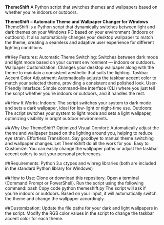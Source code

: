 **ThemeShift**
    A Python script that switches themes and wallpapers based on whether you're indoors or outdoors.


**ThemeShift – Automatic Theme and Wallpaper Changer for Windows**
    ThemeShift is a Python script that dynamically switches between light and dark themes on your Windows PC based on your environment (indoors or outdoors). It also automatically changes your desktop wallpaper to match      the theme, creating a seamless and adaptive user experience for different lighting conditions.

##Key Features:
  Automatic Theme Switching: Switches between dark mode and light mode based on your current environment — indoors or outdoors.
  Wallpaper Customization: Changes your desktop wallpaper along with the theme to maintain a consistent aesthetic that suits the lighting.
  Taskbar Accent Color Adjustment: Automatically adjusts the taskbar accent color to match your selected theme, providing a consistent and polished look.
  User-Friendly Interface: Simple command-line interface (CLI) where you just tell the script whether you're indoors or outdoors, and it handles the rest.

##How It Works:
  Indoors: The script switches your system to dark mode and sets a dark wallpaper, ideal for low-light or night-time use.
  Outdoors: The script switches your system to light mode and sets a light wallpaper, optimizing visibility in bright outdoor environments.

##Why Use ThemeShift?
  Optimized Visual Comfort: Automatically adjust the theme and wallpaper based on the lighting around you, helping to reduce eye strain.
  Effortless Transitions: Say goodbye to manual theme switching and wallpaper changes. Let ThemeShift do all the work for you.
  Easy to Customize: You can easily change the wallpaper paths or adjust the taskbar accent colors to suit your personal preferences.


##Requirements:
  Python 3.x
  ctypes and winreg libraries (both are included in the standard Python library for Windows)


##How to Use:
  Clone or download this repository.
  Open a terminal (Command Prompt or PowerShell).
  Run the script using the following command:
  bash
  Copy code
  python themeshift.py
  The script will ask if you're indoors or outdoors. Based on your input, it will automatically switch the theme and change the wallpaper accordingly.


##Customization:
  Update the file paths for your dark and light wallpapers in the script.
  Modify the RGB color values in the script to change the taskbar accent color for each theme.
